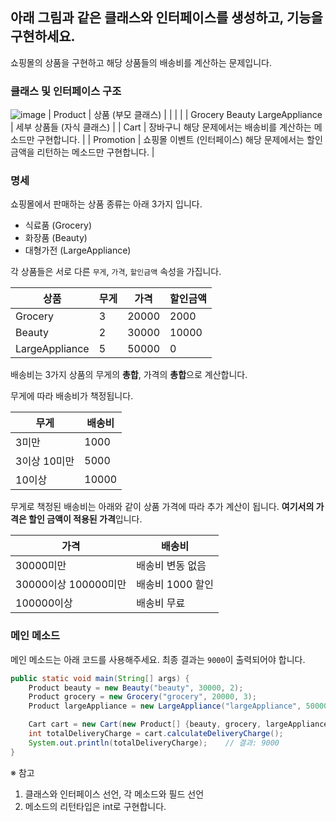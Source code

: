 ## 아래 그림과 같은 클래스와 인터페이스를 생성하고, 기능을 구현하세요.

쇼핑몰의 상품을 구현하고 해당 상품들의 배송비를 계산하는 문제입니다.

### 클래스 및 인터페이스 구조
![image](https://github.com/drinkgalaxy/Ormi-Task/assets/138424719/00e6b38f-3610-40c6-bd85-c2212caf7a01)
| Product | 상품 (부모 클래스) |
|  |  |
| Grocery
Beauty
LargeAppliance | 세부 상품들 (자식 클래스) |
| Cart | 장바구니
해당 문제에서는 배송비를 계산하는 메소드만 구현합니다. |
| Promotion | 쇼핑몰 이벤트 (인터페이스)
해당 문제에서는 할인 금액을 리턴하는 메소드만 구현합니다. |

### 명세

쇼핑몰에서 판매하는 상품 종류는 아래 3가지 입니다.

- 식료품 (Grocery)
- 화장품 (Beauty)
- 대형가전 (LargeAppliance)

각 상품들은 서로 다른 `무게`, `가격`, `할인금액` 속성을 가집니다.

| 상품 | 무게 | 가격 | 할인금액 |
| --- | --- | --- | --- |
| Grocery | 3 | 20000 | 2000 |
| Beauty | 2 | 30000 | 10000 |
| LargeAppliance | 5 | 50000 | 0 |

배송비는 3가지 상품의 무게의 **총합**, 가격의 **총합**으로 계산합니다.

무게에 따라 배송비가 책정됩니다.

| 무게 | 배송비 |
| --- | --- |
| 3미만 | 1000 |
| 3이상 10미만 | 5000 |
| 10이상 | 10000 |

무게로 책정된 배송비는 아래와 같이 상품 가격에 따라 추가 계산이 됩니다. **여기서의 가격은 할인 금액이 적용된 가격**입니다.

| 가격 | 배송비 |
| --- | --- |
| 30000미만 | 배송비 변동 없음 |
| 30000이상 100000미만 | 배송비 1000 할인 |
| 100000이상 | 배송비 무료 |

### 메인 메소드

메인 메소드는 아래 코드를 사용해주세요. 최종 결과는 `9000`이 출력되어야 합니다.

```java
public static void main(String[] args) {
	Product beauty = new Beauty("beauty", 30000, 2);
	Product grocery = new Grocery("grocery", 20000, 3);
	Product largeAppliance = new LargeAppliance("largeAppliance", 50000, 5);

	Cart cart = new Cart(new Product[] {beauty, grocery, largeAppliance});
	int totalDeliveryCharge = cart.calculateDeliveryCharge();
	System.out.println(totalDeliveryCharge);    // 결과: 9000
}
```

※ 참고

1. 클래스와 인터페이스 선언, 각 메소드와 필드 선언
2. 메소드의 리턴타입은 int로 구현합니다.
